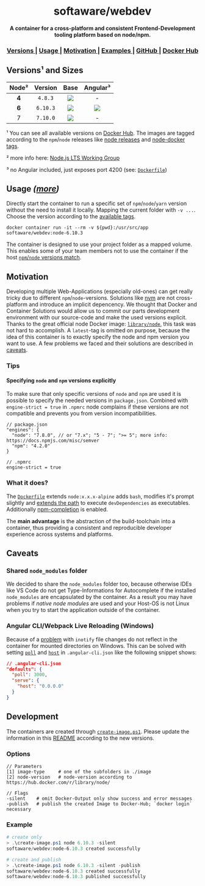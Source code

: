 <h1 align="center">softaware/webdev</h1>
<div align="center">
  <strong>A container for a cross-platform and consistent Frontend-Development tooling platform based on node/npm.</strong>
</div>

<div align="center">
  <h3>
    <a href="#versions">
      Versions
    </a>
    <span> | </span>
    <a href="#usage">
      Usage
    </a>
    <span> | </span>
    <a href="./motivation">
      Motivation
    </a>
    <span> | </span>
    <a href="./examples">
      Examples
    </a>
    <span> | </span>
    <a href="https://github.com/softawaregmbh/docker-webdev">
      GitHub
    </a>
    <span> | </span>
    <a href="https://hub.docker.com/r/softaware/webdev/">
      Docker Hub
    </a>
  </h3>
</div>


## Versions¹ and Sizes
| Node² | Version | Base | Angular³ |
| :---: | :---: | :---: | :---: |
| **4** | `4.8.3` | [![](https://images.microbadger.com/badges/image/softaware/webdev:node-4.8.3.svg)](https://microbadger.com/images/softaware/webdev:node-4.8.3 "Get your own image badge on microbadger.com") | - |
| **6** | `6.10.3` | [![](https://images.microbadger.com/badges/image/softaware/webdev:node-6.10.3.svg)](https://microbadger.com/images/softaware/webdev:node-6.10.3 "Get your own image badge on microbadger.com") | [![](https://images.microbadger.com/badges/image/softaware/webdev:angular-6.10.3.svg)](https://microbadger.com/images/softaware/webdev:angular-6.10.3 "Get your own image badge on microbadger.com") |
| 7 | `7.10.0` | [![](https://images.microbadger.com/badges/image/softaware/webdev:node-7.10.0.svg)](https://microbadger.com/images/softaware/webdev:node-7.10.0 "Get your own image badge on microbadger.com") | - |

¹ You can see all available versions on [Docker Hub](https://hub.docker.com/r/softaware/webdev/tags/). The images are tagged according to the `npm`/`node` releases like [node releases](https://nodejs.org/en/download/releases/) and [node-docker tags](https://hub.docker.com/r/library/node/).

² more info here: [Node.js LTS Working Group](https://github.com/nodejs/LTS)

³ no Angular included, just exposes port 4200 (see: [`Dockerfile`](./image/angular/Dockerfile))


## Usage *([more](./examples))*
Directly start the container to run a specific set of `npm`/`node`/`yarn` version without the need to install it locally. Mapping the current folder with `-v ...`. Choose the version according to the [available tags](https://hub.docker.com/r/softaware/webdev/tags/).
```
docker container run -it --rm -v ${pwd}:/usr/src/app softaware/webdev:node-6.10.3
```

The container is designed to use your project folder as a mapped volume. This enables some of your team members not to use the container if the host [`npm`/`node` versions match](#explicit-versions).


## Motivation
Developing multiple Web-Applications (especially old-ones) can get really tricky due to different `npm`/`node`-versions. Solutions like [nvm](https://github.com/creationix/nvm) are not cross-platform and introduce an implicit depencency.
We thought that Docker and Container Solutions would allow us to commit our parts development environment with our source-code and make the used versions explicit.
Thanks to the great official node Docker image: [`library/node`](https://hub.docker.com/_/node/), this task was not hard to accomplish.
A `latest`-tag is omitted on purpose, because the idea of this container is to exactly specify the node and npm version you want to use.
A few problems we faced and their solutions are described in [caveats](#caveats).

### Tips
#### <a name="explicit-versions"></a> Specifying `node` and `npm` versions explicitly
To make sure that only specific versions of `node` and `npm` are used it is possible to specify the needed versions in `package.json`.
Combined with `engine-strict = true` in `.npmrc` node complains if these versions are not compatible and prevents you from version incompatibilities.

```
// package.json
"engines": {
  "node": "7.8.0", // or "7.x"; "5 - 7"; ">= 5"; more info: https://docs.npmjs.com/misc/semver
  "npm": "4.2.0"
}
```
```
// .npmrc
engine-strict = true
```

### What it does?
The [`Dockerfile`](./image/node/Dockerfile) extends `node:x.x.x-alpine` adds `bash`, modifies it's prompt slightly and [extends the path](./image/node/Dockerfile#L6) to execute `devDependencies` as executables. Additionally [npm-completion](https://docs.npmjs.com/cli/completion) is enabled.

The **main advantage** is the abstraction of the build-toolchain into a container, thus providing a consistent and reproducible developer experience across systems and platforms.


## Caveats
### Shared `node_modules` folder
We decided to share the `node_modules` folder too, because otherwise IDEs like VS Code do not get Type-Informations for Autocomplete if the installed `node_modules` are encapsulated by the container. As a result you may have problems if *native node modules* are used and your Host-OS is not Linux when you try to start the application outside of the container.

### Angular CLI/Webpack Live Reloading (Windows)
Because of a [problem](https://docs.docker.com/docker-for-windows/troubleshoot/#troubleshooting) with `inotify` file changes do not reflect in the container for mounted directories on Windows. This can be solved with setting 
[`poll`](https://github.com/angular/angular-cli/pull/1814#issuecomment-241854816) and [`host`](https://github.com/angular/angular-cli/issues/4471) in `.angular-cli.json` like the following snippet shows:
```json
// .angular-cli.json
"defaults": {
  "poll": 3000,
  "serve": {
    "host": "0.0.0.0"
  }
}
```


## Development
The containers are created through [`create-image.ps1`](./create-image.ps1). Please update the information in this [README](https://github.com/softawaregmbh/docker-webdev/blob/master/README.md) according to the new versions.
### Options
```
// Parameters
[1] image-type     # one of the subfolders in ./image
[2] node-version   # node-version according to https://hub.docker.com/r/library/node/

// Flags
-silent    # omit Docker-Output only show success and error messages
-publish   # publish the created Image to Docker-Hub; `docker login` necessary
```

### Example
```powershell
# create only
> .\create-image.ps1 node 6.10.3 -silent
softaware/webdev:node-6.10.3 created successfully

# create and publish
> .\create-image.ps1 node 6.10.3 -silent -publish
softaware/webdev:node-6.10.3 created successfully
softaware/webdev:node-6.10.3 published successfully
```
